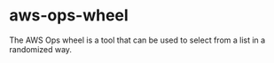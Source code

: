 # aws-ops-wheel
The AWS Ops wheel is a tool that can be used to select from a list in a randomized way.
